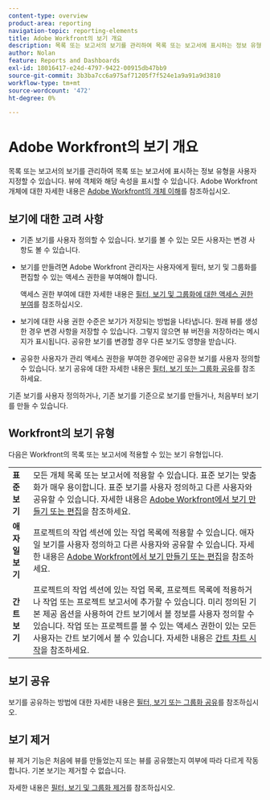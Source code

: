 ```yaml
---
content-type: overview
product-area: reporting
navigation-topic: reporting-elements
title: Adobe Workfront의 보기 개요
description: 목록 또는 보고서의 보기를 관리하여 목록 또는 보고서에 표시하는 정보 유형을 사용자 지정할 수 있습니다. 뷰에 객체와 해당 속성을 표시할 수 있습니다.
author: Nolan
feature: Reports and Dashboards
exl-id: 18016417-e24d-4797-9422-00915db47bb9
source-git-commit: 3b3ba7cc6a975af71205f7f524e1a9a91a9d3810
workflow-type: tm+mt
source-wordcount: '472'
ht-degree: 0%

---
```


# Adobe Workfront의 보기 개요

<!--Audited: 01/2024-->

목록 또는 보고서의 보기를 관리하여 목록 또는 보고서에 표시하는 정보 유형을 사용자 지정할 수 있습니다. 뷰에 객체와 해당 속성을 표시할 수 있습니다. Adobe Workfront 개체에 대한 자세한 내용은 [Adobe Workfront의 개체 이해](../../../workfront-basics/navigate-workfront/workfront-navigation/understand-objects.md)를 참조하십시오.

## 보기에 대한 고려 사항

* 기존 보기를 사용자 정의할 수 있습니다. 보기를 볼 수 있는 모든 사용자는 변경 사항도 볼 수 있습니다.
* 보기를 만들려면 Adobe Workfront 관리자는 사용자에게 필터, 보기 및 그룹화를 편집할 수 있는 액세스 권한을 부여해야 합니다.

  액세스 권한 부여에 대한 자세한 내용은 [필터, 보기 및 그룹화에 대한 액세스 권한 부여](../../../administration-and-setup/add-users/configure-and-grant-access/grant-access-fvg.md)를 참조하십시오.

* 보기에 대한 사용 권한 수준은 보기가 저장되는 방법을 나타냅니다. 원래 뷰를 생성한 경우 변경 사항을 저장할 수 있습니다. 그렇지 않으면 뷰 버전을 저장하라는 메시지가 표시됩니다. 공유한 보기를 변경할 경우 다른 보기도 영향을 받습니다.
* 공유한 사용자가 관리 액세스 권한을 부여한 경우에만 공유한 보기를 사용자 정의할 수 있습니다. 보기 공유에 대한 자세한 내용은 [필터, 보기 또는 그룹화 공유](../../../reports-and-dashboards/reports/reporting-elements/share-filter-view-grouping.md)를 참조하세요.

기존 보기를 사용자 정의하거나, 기존 보기를 기준으로 보기를 만들거나, 처음부터 보기를 만들 수 있습니다.

## Workfront의 보기 유형

다음은 Workfront의 목록 또는 보고서에 적용할 수 있는 보기 유형입니다.

<table style="table-layout:auto">
    <tr>
        <td><strong>표준 보기</strong></td>
        <td>모든 개체 목록 또는 보고서에 적용할 수 있습니다. 표준 보기는 맞춤화가 매우 용이합니다. 표준 보기를 사용자 정의하고 다른 사용자와 공유할 수 있습니다. 자세한 내용은 <a href="/help/quicksilver/reports-and-dashboards/reports/reporting-elements/create-edit-views.md">Adobe Workfront에서 보기 만들기 또는 편집</a>을 참조하세요.</td>
    </tr>
    <tr>
        <td><strong>애자일 보기</strong></td>
        <td>프로젝트의 작업 섹션에 있는 작업 목록에 적용할 수 있습니다. 애자일 보기를 사용자 정의하고 다른 사용자와 공유할 수 있습니다. 자세한 내용은 <a href="/help/quicksilver/reports-and-dashboards/reports/reporting-elements/create-edit-views.md">Adobe Workfront에서 보기 만들기 또는 편집</a>을 참조하세요.</td>
    </tr>
    <tr>
        <td><strong>간트 보기</strong></td>
        <td>프로젝트의 작업 섹션에 있는 작업 목록, 프로젝트 목록에 적용하거나 작업 또는 프로젝트 보고서에 추가할 수 있습니다. 미리 정의된 기본 제공 옵션을 사용하여 간트 보기에서 볼 정보를 사용자 정의할 수 있습니다. 작업 또는 프로젝트를 볼 수 있는 액세스 권한이 있는 모든 사용자는 간트 보기에서 볼 수 있습니다. 자세한 내용은 <a href="/help/quicksilver/manage-work/gantt-chart/use-the-gantt-chart/get-started-with-gantt.md">간트 차트 시작</a>을 참조하세요.</td>
       </tr>
</table>

<!--NOTE FOR MAYBE LATER: consider adding calendar and board views, or Milestone view (not customizable) to this list of views (above)?! -->

## 보기 공유

보기를 공유하는 방법에 대한 자세한 내용은 [필터, 보기 또는 그룹화 공유](../../../reports-and-dashboards/reports/reporting-elements/share-filter-view-grouping.md)를 참조하십시오.

## 보기 제거

뷰 제거 기능은 처음에 뷰를 만들었는지 또는 뷰를 공유했는지 여부에 따라 다르게 작동합니다. 기본 보기는 제거할 수 없습니다.

자세한 내용은 [필터, 보기 및 그룹화 제거](../../../reports-and-dashboards/reports/reporting-elements/remove-filters-views-groupings.md)를 참조하십시오.


